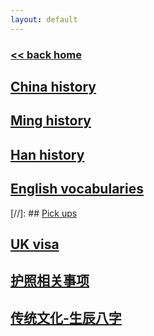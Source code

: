 ```yaml
---
layout: default
---
```

###  [<< back home](../../index.md)
## [China history](./history.md)
## [Ming history](./ming.md)
## [Han history](./han.md)
## [English vocabularies](./vocabulary.md)
[//]:  ## [Pick ups](./pickups.md)
## [UK visa](./UKVisa.md)
## [护照相关事项](./passport.md)
## [传统文化-生辰八字](./tiangandizhi.md)
